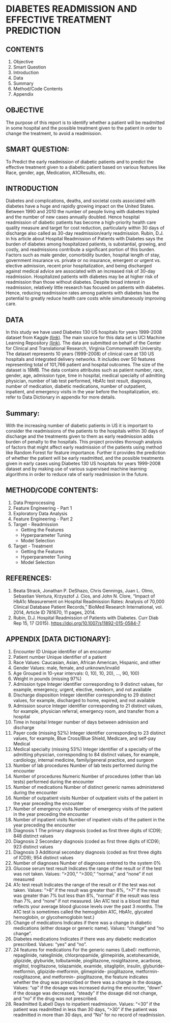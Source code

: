 # DIABETES READMISSION AND EFFECTIVE TREATMENT PREDICTION 

## CONTENTS
1. Objective
2. Smart Question
3. Introduction
4. Data
5. Summary
6. Method/Code Contents
7. Appendix

## OBJECTIVE
The purpose of this report is to identify whether a patient will be readmitted in some hospital and the possible treatment given to the patient in order to change the treatment, to avoid a readmission.

## SMART QUESTION:
To Predict the early readmission of diabetic patients and to predict the effective treatment given to a diabetic patient based on various features like Race, gender, age, Medication, A1CResults, etc.

## INTRODUCTION
Diabetes and complications, deaths, and societal costs associated with diabetes have a huge and rapidly growing impact on the United States. Between 1990 and 2010 the number of people living with diabetes tripled and the number of new cases annually doubled. Hence hospital readmission of diabetic patients has become a high-priority health care quality measure and target for cost reduction, particularly within 30 days of discharge also called as 30-day readmission/early readmission. Rubin, D.J. in his article about Hospital Readmission of Patients with Diabetes says the burden of diabetes among hospitalized patients, is substantial, growing, and costly, and readmissions contribute a significant portion of this burden. Factors such as male gender, comorbidity burden, hospital length of stay, government insurance vs. private or no insurance, emergent or urgent vs. elective admission, recent prior hospitalization, and being discharged against medical advice are associated with an increased risk of 30-day readmission. Hospitalized patients with diabetes may be at higher risk of readmission than those without diabetes. Despite broad interest in readmission, relatively little research has focused on patients with diabetes. Hence, reducing readmission rates among patients with diabetes has the potential to greatly reduce health care costs while simultaneously improving care.

## DATA
In this study we have used Diabetes 130 US hospitals for years 1999-2008 dataset from Kaggle [(link)](https://www.kaggle.com/brandao/diabetes). The main source for this data set is UCI Machine Learning Repository [(link)](https://archive.ics.uci.edu/ml/datasets/Diabetes+130-US+hospitals+for+years+1999-2008). The data are submitted on behalf of the Center for Clinical and Translational Research, Virginia Commonwealth University. The dataset represents 10 years (1999-2008) of clinical care at 130 US hospitals and integrated delivery networks. It includes over 50 features representing total of 101,766 patient and hospital outcomes. The size of the dataset is 18MB. The data contains attributes such as patient number, race, gender, age, admission type, time in hospital, medical specialty of admitting physician, number of lab test performed, HbA1c test result, diagnosis, number of medication, diabetic medications, number of outpatient, inpatient, and emergency visits in the year before the hospitalization, etc. refer to Data Dictionary in appendix for more details.
    
## Summary:
With the increasing number of diabetic patients in US it is important to consider the readmissions of the patients to the hospitals within 30 days of discharge and the treatments given to them as early readmission adds burden of penalty to the hospitals. This project provides thorough analysis of factors that might affect early readmission of the patients using method like Random Forest for feature importance. Further it provides the prediction of whether the patient will be early readmitted, and the possible treatments given in early cases using Diabetes 130 US hospitals for years 1999-2008 dataset and by making use of various supervised machine learning algorithms in order to reduce rate of early readmission in the future.
    
## METHOD/CODE CONTENTS:
1. Data Preprocessing
2. Feature Engineering - Part 1
3. Exploratory Data Analysis
4. Feature Engineering - Part 2
5. Target - Readmission
   - Getting the Features
   - Hyperparameter Tuning
   - Model Selection
6. Target - Treatment
   - Getting the Features
   - Hyperparameter Tuning
   - Model Selection

## REFERENCES:
1. Beata Strack, Jonathan P. DeShazo, Chris Gennings, Juan L. Olmo, Sebastian Ventura, Krzysztof J. Cios, and John N. Clore, “Impact of HbA1c Measurement on Hospital Readmission Rates: Analysis of 70,000 Clinical Database Patient Records,” BioMed Research International, vol. 2014, Article ID 781670, 11 pages, 2014.
2. Rubin, D.J. Hospital Readmission of Patients with Diabetes. Curr Diab Rep 15, 17 (2015). https://doi.org/10.1007/s11892-015-0584-7

## APPENDIX [DATA DICTIONARY]:
1. Encounter ID Unique identifier of an encounter
2. Patient number Unique identifier of a patient
3. Race Values: Caucasian, Asian, African American, Hispanic, and other
4. Gender Values: male, female, and unknown/invalid
5. Age Grouped in 10-year intervals: 0, 10), 10, 20), …, 90, 100)
6. Weight in pounds (missing 97%)
7. Admission type Integer identifier corresponding to 9 distinct values, for example, emergency, urgent, elective, newborn, and not available
8. Discharge disposition Integer identifier corresponding to 29 distinct values, for example, discharged to home, expired, and not available
9. Admission source Integer identifier corresponding to 21 distinct values, for example, physician referral, emergency room, and transfer from a hospital
10. Time in hospital Integer number of days between admission and discharge
11. Payer code (missing 52%) Integer identifier corresponding to 23 distinct values, for example, Blue Cross/Blue Shield, Medicare, and self-pay Medical
12. Medical specialty (missing 53%) Integer identifier of a specialty of the admitting physician, corresponding to 84 distinct values, for example, cardiology, internal medicine, family/general practice, and surgeon
13. Number of lab procedures Number of lab tests performed during the encounter
14. Number of procedures Numeric Number of procedures (other than lab tests) performed during the encounter
15. Number of medications Number of distinct generic names administered during the encounter
16. Number of outpatient visits Number of outpatient visits of the patient in the year preceding the encounter
17. Number of emergency visits Number of emergency visits of the patient in the year preceding the encounter
18. Number of inpatient visits Number of inpatient visits of the patient in the year preceding the encounter
19. Diagnosis 1 The primary diagnosis (coded as first three digits of ICD9); 848 distinct values
20. Diagnosis 2 Secondary diagnosis (coded as first three digits of ICD9); 923 distinct values
21. Diagnosis 3 Additional secondary diagnosis (coded as first three digits of ICD9); 954 distinct values
22. Number of diagnoses Number of diagnoses entered to the system 0%
23. Glucose serum test result Indicates the range of the result or if the test was not taken. Values: “>200,” “>300,” “normal,” and “none” if not measured
24. A1c test result Indicates the range of the result or if the test was not taken. Values: “>8” if the result was greater than 8%, “>7” if the result was greater than 7% but less than 8%, “normal” if the result was less than 7%, and “none” if not measured. (An A1C test is a blood test that reflects your average blood glucose levels over the past 3 months. The A1C test is sometimes called the hemoglobin A1C, HbA1c, glycated hemoglobin, or glycohemoglobin test.)
25. Change of medications Indicates if there was a change in diabetic medications (either dosage or generic name). Values: “change” and “no change”.
26. Diabetes medications Indicates if there was any diabetic medication prescribed. Values: “yes” and “no”.
27. 24 features for medications For the generic names (Label): metformin, repaglinide, nateglinide, chlorpropamide, glimepiride, acetohexamide, glipizide, glyburide, tolbutamide, pioglitazone, rosiglitazone, acarbose, miglitol, troglitazone, tolazamide, examide, sitagliptin, insulin, glyburide-metformin, glipizide-metformin, glimepiride- pioglitazone, metformin-rosiglitazone, and metformin- pioglitazone, the feature indicates whether the drug was prescribed or there was a change in the dosage. Values: “up” if the dosage was increased during the encounter, “down” if the dosage was decreased, “steady” if the dosage did not change, and “no” if the drug was not prescribed.
28. Readmitted (Label) Days to inpatient readmission. Values: “<30” if the patient was readmitted in less than 30 days, “>30” if the patient was readmitted in more than 30 days, and “No” for no record of readmission.
